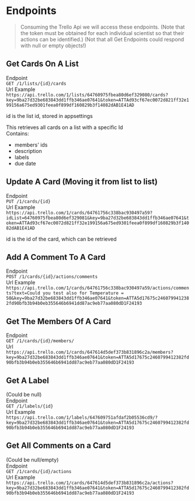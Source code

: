 # Endpoints
> Consuming the Trello Api we will access these endpoints.
> (Note that the token must be obtained for each individual scientist so that their actions can be identified.)
> (Not that all Get Endpoints could respond with null or empty objects!)

## Get Cards On A List
Endpoint  
`GET /1/lists/{id}/cards`  
Url Example  
`https://api.trello.com/1/lists/64760975fbea80d6ef329080/cards?key=9ba27d32be683843dd1ffb346ae07641&token=ATTAd93cf67ec0072d821ff32e199156a675ed9301feea0f899df160829b3f14082dAB1E41AD`  

id is the list id, stored in appsettings  

This retrieves all cards on a list with a specific Id  
Contains:
-  members' ids
-  description
-  labels
-  due date

## Update A Card (Moving it from list to list)
Endpoint  
`PUT /1/cards/{id}`  
Url Example  
`https://api.trello.com/1/cards/64761756c338bac930497a59?idList=64760975fbea80d6ef329081&key=9ba27d32be683843dd1ffb346ae07641&token=ATTAd93cf67ec0072d821ff32e199156a675ed9301feea0f899df160829b3f14082dAB1E41AD`  

id is the id of the card, which can be retrieved  

## Add A Comment To A Card
Endpoint  
`POST /1/cards/{id}/actions/comments`  
Url Example  
`https://api.trello.com/1/cards/64761756c338bac930497a59/actions/comments?text=Could you test also for Temperature = 50&key=9ba27d32be683843dd1ffb346ae07641&token=ATTA5d17675c2460799412382fd90bfb3b94b0eb355646b6941dd87ac9eb77aa080dD1F24193`

## Get The Members Of A Card
Endpoint  
`GET /1/cards/{id}/members/`  
Url  
`https://api.trello.com/1/cards/647614d5def373b831896c2a/members?key=9ba27d32be683843dd1ffb346ae07641&token=ATTA5d17675c2460799412382fd90bfb3b94b0eb355646b6941dd87ac9eb77aa080dD1F24193`


## Get A Label
(Could be null)  
Endpoint  
`GET /1/labels/{id}`  
Url Example  
`https://api.trello.com/1/labels/647609751afdaf2b05536cd9/?key=9ba27d32be683843dd1ffb346ae07641&token=ATTA5d17675c2460799412382fd90bfb3b94b0eb355646b6941dd87ac9eb77aa080dD1F24193`

## Get All Comments on a Card
(Could be null/empty)  
Endpoint  
`GET /1/cards/{id}/actions`  
Url Example  
`https://api.trello.com/1/cards/647614d5def373b831896c2a/actions?key=9ba27d32be683843dd1ffb346ae07641&token=ATTA5d17675c2460799412382fd90bfb3b94b0eb355646b6941dd87ac9eb77aa080dD1F24193`





